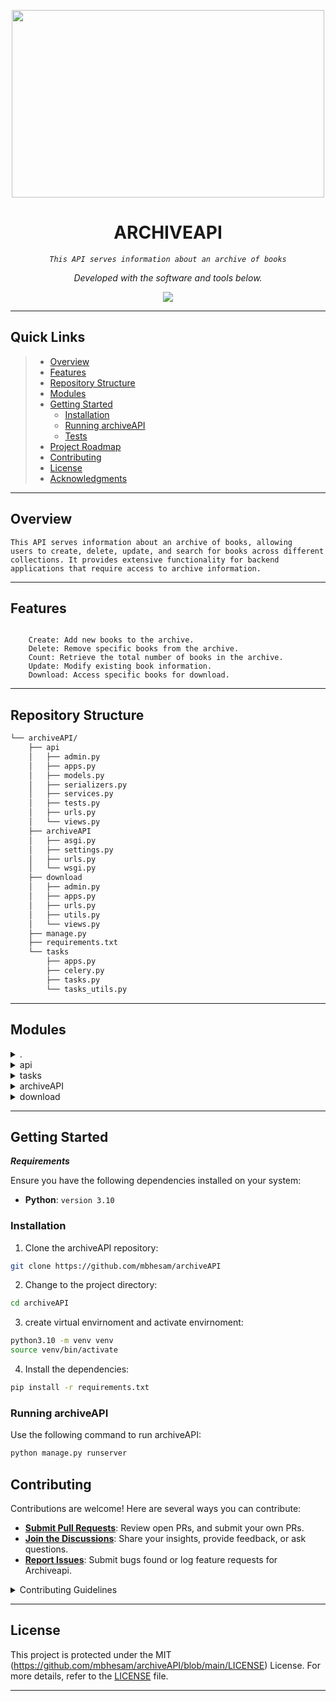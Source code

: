 <p align="center">
  <img src="https://github.com/mbhesam/archiveAPI/blob/main/cover.png" width="500" height="300" />
</p>
<p align="center">
    <h1 align="center">ARCHIVEAPI</h1>
</p>
<p align="center">
    <em><code>This API serves information about an archive of books</code></em>
</p>
<p align="center">
	<!-- Shields.io badges not used with skill icons. --><p>
<p align="center">
		<em>Developed with the software and tools below.</em>
</p>
<p align="center">
	<a href="https://skillicons.dev">
		<img src="https://skillicons.dev/icons?i=md,py">
	</a></p>
<hr>

##  Quick Links

> - [ Overview](#-overview)
> - [ Features](#-features)
> - [ Repository Structure](#-repository-structure)
> - [ Modules](#-modules)
> - [ Getting Started](#-getting-started)
>   - [ Installation](#-installation)
>   - [ Running archiveAPI](#-running-archiveAPI)
>   - [ Tests](#-tests)
> - [ Project Roadmap](#-project-roadmap)
> - [ Contributing](#-contributing)
> - [ License](#-license)
> - [ Acknowledgments](#-acknowledgments)

---

##  Overview

<code>This API serves information about an archive of books, allowing users to create, delete, update, and search for books across different collections. It provides extensive functionality for backend applications that require access to archive information.</code>

---

##  Features

<code>
    Create: Add new books to the archive.
    Delete: Remove specific books from the archive.
    Count: Retrieve the total number of books in the archive.
    Update: Modify existing book information.
    Download: Access specific books for download.
</code>

---

##  Repository Structure

```sh
└── archiveAPI/
    ├── api
    │   ├── admin.py
    │   ├── apps.py
    │   ├── models.py
    │   ├── serializers.py
    │   ├── services.py
    │   ├── tests.py
    │   ├── urls.py
    │   └── views.py
    ├── archiveAPI
    │   ├── asgi.py
    │   ├── settings.py
    │   ├── urls.py
    │   └── wsgi.py
    ├── download
    │   ├── admin.py
    │   ├── apps.py
    │   ├── urls.py
    │   ├── utils.py
    │   └── views.py
    ├── manage.py
    ├── requirements.txt
    └── tasks
        ├── apps.py
        ├── celery.py
        ├── tasks.py
        └── tasks_utils.py
```

---

##  Modules

<details closed><summary>.</summary>

| File                                                                                   | Summary                         |
| ---                                                                                    | ---                             |
| [.gitignore](https://github.com/mbhesam/archiveAPI/blob/master/.gitignore)             | <code>► INSERT-TEXT-HERE</code> |
| [requirements.txt](https://github.com/mbhesam/archiveAPI/blob/master/requirements.txt) | <code>► INSERT-TEXT-HERE</code> |
| [manage.py](https://github.com/mbhesam/archiveAPI/blob/master/manage.py)               | <code>► INSERT-TEXT-HERE</code> |

</details>

<details closed><summary>api</summary>

| File                                                                                   | Summary                         |
| ---                                                                                    | ---                             |
| [admin.py](https://github.com/mbhesam/archiveAPI/blob/master/api/admin.py)             | <code>► INSERT-TEXT-HERE</code> |
| [views.py](https://github.com/mbhesam/archiveAPI/blob/master/api/views.py)             | <code>► INSERT-TEXT-HERE</code> |
| [apps.py](https://github.com/mbhesam/archiveAPI/blob/master/api/apps.py)               | <code>► INSERT-TEXT-HERE</code> |
| [tests.py](https://github.com/mbhesam/archiveAPI/blob/master/api/tests.py)             | <code>► INSERT-TEXT-HERE</code> |
| [services.py](https://github.com/mbhesam/archiveAPI/blob/master/api/services.py)       | <code>► INSERT-TEXT-HERE</code> |
| [models.py](https://github.com/mbhesam/archiveAPI/blob/master/api/models.py)           | <code>► INSERT-TEXT-HERE</code> |
| [serializers.py](https://github.com/mbhesam/archiveAPI/blob/master/api/serializers.py) | <code>► INSERT-TEXT-HERE</code> |
| [urls.py](https://github.com/mbhesam/archiveAPI/blob/master/api/urls.py)               | <code>► INSERT-TEXT-HERE</code> |

</details>

<details closed><summary>tasks</summary>

| File                                                                                     | Summary                         |
| ---                                                                                      | ---                             |
| [tasks.py](https://github.com/mbhesam/archiveAPI/blob/master/tasks/tasks.py)             | <code>► INSERT-TEXT-HERE</code> |
| [apps.py](https://github.com/mbhesam/archiveAPI/blob/master/tasks/apps.py)               | <code>► INSERT-TEXT-HERE</code> |
| [tasks_utils.py](https://github.com/mbhesam/archiveAPI/blob/master/tasks/tasks_utils.py) | <code>► INSERT-TEXT-HERE</code> |
| [celery.py](https://github.com/mbhesam/archiveAPI/blob/master/tasks/celery.py)           | <code>► INSERT-TEXT-HERE</code> |

</details>

<details closed><summary>archiveAPI</summary>

| File                                                                                    | Summary                         |
| ---                                                                                     | ---                             |
| [asgi.py](https://github.com/mbhesam/archiveAPI/blob/master/archiveAPI/asgi.py)         | <code>► INSERT-TEXT-HERE</code> |
| [wsgi.py](https://github.com/mbhesam/archiveAPI/blob/master/archiveAPI/wsgi.py)         | <code>► INSERT-TEXT-HERE</code> |
| [settings.py](https://github.com/mbhesam/archiveAPI/blob/master/archiveAPI/settings.py) | <code>► INSERT-TEXT-HERE</code> |
| [urls.py](https://github.com/mbhesam/archiveAPI/blob/master/archiveAPI/urls.py)         | <code>► INSERT-TEXT-HERE</code> |

</details>

<details closed><summary>download</summary>

| File                                                                            | Summary                         |
| ---                                                                             | ---                             |
| [admin.py](https://github.com/mbhesam/archiveAPI/blob/master/download/admin.py) | <code>► INSERT-TEXT-HERE</code> |
| [views.py](https://github.com/mbhesam/archiveAPI/blob/master/download/views.py) | <code>► INSERT-TEXT-HERE</code> |
| [utils.py](https://github.com/mbhesam/archiveAPI/blob/master/download/utils.py) | <code>► INSERT-TEXT-HERE</code> |
| [apps.py](https://github.com/mbhesam/archiveAPI/blob/master/download/apps.py)   | <code>► INSERT-TEXT-HERE</code> |
| [urls.py](https://github.com/mbhesam/archiveAPI/blob/master/download/urls.py)   | <code>► INSERT-TEXT-HERE</code> |

</details>

---

##  Getting Started

***Requirements***

Ensure you have the following dependencies installed on your system:

* **Python**: `version 3.10`

###  Installation

1. Clone the archiveAPI repository:

```sh
git clone https://github.com/mbhesam/archiveAPI
```

2. Change to the project directory:

```sh
cd archiveAPI
```

3. create virtual envirnoment and activate envirnoment:

```sh
python3.10 -m venv venv
source venv/bin/activate
```
4. Install the dependencies:

```sh
pip install -r requirements.txt
```

###  Running archiveAPI

Use the following command to run archiveAPI:

```sh
python manage.py runserver
```

##  Contributing

Contributions are welcome! Here are several ways you can contribute:

- **[Submit Pull Requests](https://github/mbhesam/archiveAPI/blob/main/CONTRIBUTING.md)**: Review open PRs, and submit your own PRs.
- **[Join the Discussions](https://github/mbhesam/archiveAPI/discussions)**: Share your insights, provide feedback, or ask questions.
- **[Report Issues](https://github/mbhesam/archiveAPI/issues)**: Submit bugs found or log feature requests for Archiveapi.

<details closed>
    <summary>Contributing Guidelines</summary>

1. **Fork the Repository**: Start by forking the project repository to your GitHub account.
2. **Clone Locally**: Clone the forked repository to your local machine using a Git client.
   ```sh
   git clone https://github.com/mbhesam/archiveAPI
   ```
3. **Create a New Branch**: Always work on a new branch, giving it a descriptive name.
   ```sh
   git checkout -b new-feature-x
   ```
4. **Make Your Changes**: Develop and test your changes locally.
5. **Commit Your Changes**: Commit with a clear message describing your updates.
   ```sh
   git commit -m 'Implemented new feature x.'
   ```
6. **Push to GitHub**: Push the changes to your forked repository.
   ```sh
   git push origin new-feature-x
   ```
7. **Submit a Pull Request**: Create a PR against the original project repository. Clearly describe the changes and their motivations.

Once your PR is reviewed and approved, it will be merged into the main branch.

</details>

---

##  License

This project is protected under the MIT (https://github.com/mbhesam/archiveAPI/blob/main/LICENSE) License. For more details, refer to the [LICENSE](https://github.com/mbhesam/archiveAPI/blob/main/LICENSE) file.

---
